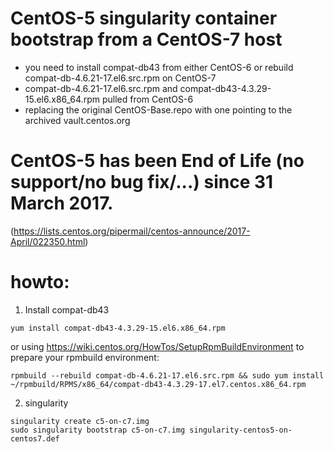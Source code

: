 # CentOS-5 singularity container bootstrap from a CentOS-7 host
- you need to install compat-db43 from either CentOS-6 or rebuild compat-db-4.6.21-17.el6.src.rpm on CentOS-7
- compat-db-4.6.21-17.el6.src.rpm and compat-db43-4.3.29-15.el6.x86_64.rpm pulled from CentOS-6
- replacing the original CentOS-Base.repo with one pointing to the archived vault.centos.org

# CentOS-5 has been End of Life (no support/no bug fix/...) since 31 March 2017.
(https://lists.centos.org/pipermail/centos-announce/2017-April/022350.html)

# howto:
1) Install compat-db43 
```
yum install compat-db43-4.3.29-15.el6.x86_64.rpm
```
or using https://wiki.centos.org/HowTos/SetupRpmBuildEnvironment to prepare your rpmbuild environment:
```
rpmbuild --rebuild compat-db-4.6.21-17.el6.src.rpm && sudo yum install ~/rpmbuild/RPMS/x86_64/compat-db43-4.3.29-17.el7.centos.x86_64.rpm
```
2) singularity
```
singularity create c5-on-c7.img
sudo singularity bootstrap c5-on-c7.img singularity-centos5-on-centos7.def
```
